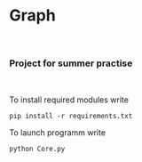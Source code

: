 # Graph

<br>

### Project for summer practise

<br>

To install required modules write

`pip install -r requirements.txt`

To launch programm write

`python Core.py`
